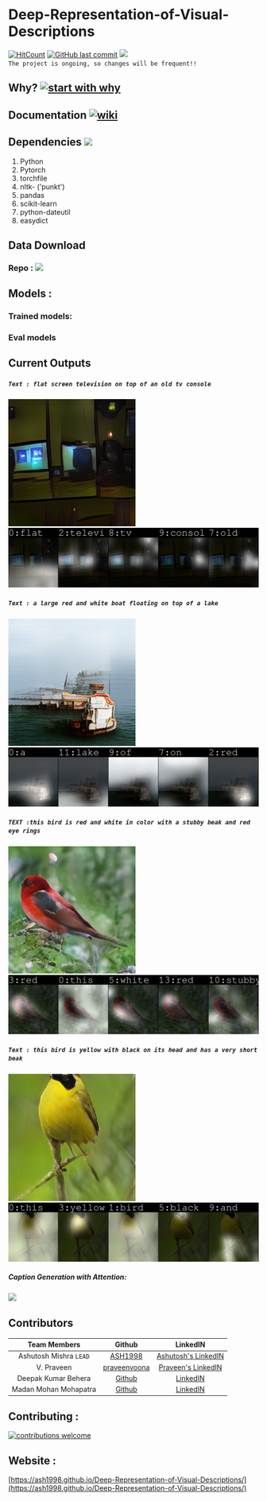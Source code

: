 # Deep-Representation-of-Visual-Descriptions  
[![HitCount](http://hits.dwyl.io/ASH1998/Deep-Representation-of-Visual-Descriptions.svg)](http://hits.dwyl.io/ASH1998/Deep-Representation-of-Visual-Descriptions)    [![GitHub last commit](https://img.shields.io/github/last-commit/google/skia.svg?style=popout)](https://github.com/ASH1998/Deep-Representation-of-Visual-Descriptions/)  ![](https://img.shields.io/jenkins/s/https/jenkins.qa.ubuntu.com/view/Precise/view/All%20Precise/job/precise-desktop-amd64_default.svg)  
`The project is ongoing, so changes will be frequent!!`


## Why? [![start with why](https://img.shields.io/badge/start%20with-why%3F-brightgreen.svg?style=flat)](https://ash1998.github.io/Deep-Representation-of-Visual-Descriptions/) 


## Documentation [![wiki](https://img.shields.io/badge/Wiki-GO-brightgreen.svg)](https://github.com/ASH1998/Deep-Representation-of-Visual-Descriptions/wiki)
## Dependencies ![](https://img.shields.io/depfu/depfu/example-ruby.svg)
1. Python
2. Pytorch
3. torchfile
4. nltk- ('punkt')
5. pandas
6. scikit-learn
7. python-dateutil
8. easydict

## Data Download
### Repo : [![](https://img.shields.io/badge/download%20repo:-273.93MiB-blue.svg)](https://github.com/ASH1998/Deep-Representation-of-Visual-Descriptions/archive/master.zip)

## Models :
### Trained models:
### Eval models


## Current Outputs

##### `Text : flat screen television on top of an old tv console`  
![](models/coco_AttnGAN2/example_captions/0_s_11_g2.png)
![](models/coco_AttnGAN2/example_captions/0_s_11_a1.png)


##### `Text : a large red and white boat floating on top of a lake`  
![](models/coco_AttnGAN2/example_captions/0_s_3_g2.png)
![](models/coco_AttnGAN2/example_captions/0_s_3_a1.png)


##### `TEXT :this bird is red and white in color with a stubby beak and red eye rings`  
![](models/bird_AttnGAN2/next/0_s_3_g2.png)
![](models/bird_AttnGAN2/next/0_s_3_a1.png)

##### `Text : this bird is yellow with black on its head and has a very short beak`  
![](models/bird_AttnGAN2/next/0_s_0_g2.png)
![](models/bird_AttnGAN2/next/0_s_0_a1.png)


##### Caption Generation with Attention:    
![](output/coco_DAMSM_2018_10_10_04_42_55/Image/attention_maps0.png)


## Contributors

 Team Members    |            Github             |            LinkedIN
:-------------------------:|:-------------------------:|:-------------------------:     
Ashutosh Mishra `LEAD`|[ASH1998](https://github.com/ASH1998/)  |  [Ashutosh's LinkedIN](https://www.linkedin.com/in/ashutosh-mishra-a1ba01142/)      
V. Praveen|[praveenvoona](https://github.com/praveenvoonna) | [Praveen's LinkedIN](https://www.linkedin.com/in/praveenv-17)   
Deepak Kumar Behera|[Github]()|[LinkedIN]()
Madan Mohan Mohapatra|[Github]()|[LinkedIN]()

## Contributing :
[![contributions welcome](https://img.shields.io/badge/contributions-welcome-brightgreen.svg?style=flat)](https://github.com/ASH1998/Deep-Representation-of-Visual-Descriptions/issues)

## Website :
[https://ash1998.github.io/Deep-Representation-of-Visual-Descriptions/](https://ash1998.github.io/Deep-Representation-of-Visual-Descriptions/)
